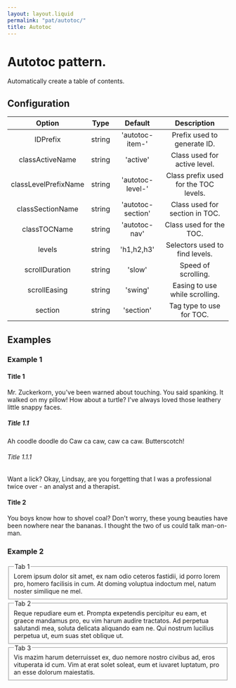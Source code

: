 ```yaml
---
layout: layout.liquid
permalink: "pat/autotoc/"
title: Autotoc
---
```


# Autotoc pattern.

Automatically create a table of contents.

## Configuration

|        Option        |  Type  |      Default      |              Description                                                    |
| :------------------: | :----: | :---------------: | :-------------------------------------------------------------------------: |
| IDPrefix             | string | 'autotoc-item-'   | Prefix used to generate ID.                                                 |
| classActiveName      | string | 'active'          | Class used for active level.                                                |
| classLevelPrefixName | string | 'autotoc-level-'  | Class prefix used for the TOC levels.                                       |
| classSectionName     | string | 'autotoc-section' | Class used for section in TOC.                                              |
| classTOCName         | string | 'autotoc-nav'     | Class used for the TOC.                                                     |
| levels               | string | 'h1,h2,h3'        | Selectors used to find levels.                                              |
| scrollDuration       | string | 'slow'            | Speed of scrolling.                                                         |
| scrollEasing         | string | 'swing'           | Easing to use while scrolling.                                              |
| section              | string | 'section'         | Tag type to use for TOC.                                                    |

## Examples

### Example 1

<div class="pat-autotoc"
     data-pat-autotoc="scrollDuration:slow;levels:h4,h5,h6;">
 <h4>Title 1</h4>
 <p>Mr. Zuckerkorn, you've been warned about touching. You said
    spanking. It walked on my pillow! How about a turtle? I've always
    loved those leathery little snappy faces.</p>
 <h5>Title 1.1</h5>
 <p>Ah coodle doodle do Caw ca caw, caw ca caw. Butterscotch!</p>
 <h6>Title 1.1.1</h6>
 <p>Want a lick? Okay, Lindsay, are you forgetting that I was
    a professional twice over - an analyst and a therapist.</p>
 <h4>Title 2</h4>
 <p>You boys know how to shovel coal? Don't worry, these young
 beauties have been nowhere near the bananas. I thought the two of
 us could talk man-on-man.</p>
</div>

### Example 2

<div class="pat-autotoc autotabs"
     data-pat-autotoc="section:fieldset;levels:legend;">
   <fieldset>
     <legend>Tab 1</legend>
     <div>
       Lorem ipsum dolor sit amet, ex nam odio ceteros fastidii,
       id porro lorem pro, homero facilisis in cum.
       At doming voluptua indoctum mel, natum noster similique ne mel.
     </div>
   </fieldset>
   <fieldset>
     <legend>Tab 2</legend>
     <div>
       Reque repudiare eum et. Prompta expetendis percipitur eu eam,
       et graece mandamus pro, eu vim harum audire tractatos.
       Ad perpetua salutandi mea, soluta delicata aliquando eam ne.
       Qui nostrum lucilius perpetua ut, eum suas stet oblique ut.
     </div>
   </fieldset>
   <fieldset>
     <legend>Tab 3</legend>
     <div>
       Vis mazim harum deterruisset ex, duo nemore nostro civibus ad,
       eros vituperata id cum. Vim at erat solet soleat,
       eum et iuvaret luptatum, pro an esse dolorum maiestatis.
     </div>
   </fieldset>
</div>
